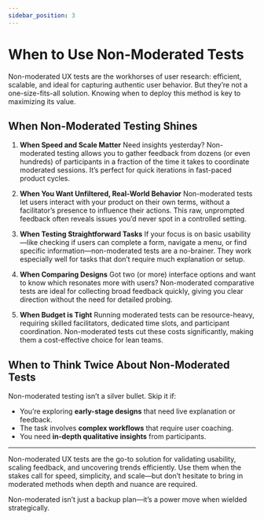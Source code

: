 ```yaml
---
sidebar_position: 3
---
```


# When to Use Non-Moderated Tests

Non-moderated UX tests are the workhorses of user research: efficient, scalable, and ideal for capturing authentic user behavior. But they’re not a one-size-fits-all solution. Knowing when to deploy this method is key to maximizing its value.

## When Non-Moderated Testing Shines

1. **When Speed and Scale Matter**
Need insights yesterday? Non-moderated testing allows you to gather feedback from dozens (or even hundreds) of participants in a fraction of the time it takes to coordinate moderated sessions. It’s perfect for quick iterations in fast-paced product cycles.

2. **When You Want Unfiltered, Real-World Behavior**
Non-moderated tests let users interact with your product on their own terms, without a facilitator’s presence to influence their actions. This raw, unprompted feedback often reveals issues you’d never spot in a controlled setting.

3. **When Testing Straightforward Tasks**
If your focus is on basic usability—like checking if users can complete a form, navigate a menu, or find specific information—non-moderated tests are a no-brainer. They work especially well for tasks that don’t require much explanation or setup.

4. **When Comparing Designs**
Got two (or more) interface options and want to know which resonates more with users? Non-moderated comparative tests are ideal for collecting broad feedback quickly, giving you clear direction without the need for detailed probing.

5. **When Budget is Tight**
Running moderated tests can be resource-heavy, requiring skilled facilitators, dedicated time slots, and participant coordination. Non-moderated tests cut these costs significantly, making them a cost-effective choice for lean teams.


## When to Think Twice About Non-Moderated Tests

Non-moderated testing isn’t a silver bullet. Skip it if:

- You’re exploring **early-stage designs** that need live explanation or feedback.
- The task involves **complex workflows** that require user coaching.
- You need **in-depth qualitative insights** from participants.

---
Non-moderated UX tests are the go-to solution for validating usability, scaling feedback, and uncovering trends efficiently. Use them when the stakes call for speed, simplicity, and scale—but don’t hesitate to bring in moderated methods when depth and nuance are required.

Non-moderated isn’t just a backup plan—it’s a power move when wielded strategically.




